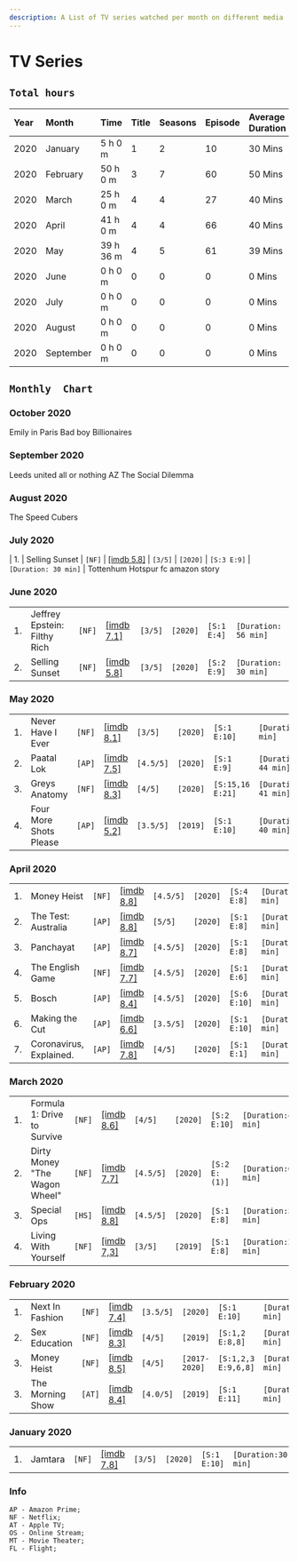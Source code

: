 ```yaml
---
description: A List of TV series watched per month on different media
---
```


# TV Series


## `Total hours`

| Year | Month | Time | Title | Seasons | Episode | Average Duration |
| :--- | :--- | :--- | :--- | :--- | :--- | :--- |
| 2020 | January | 5 h 0 m | 1 | 2 | 10 | 30 Mins |
| 2020 | February | 50 h 0 m | 3 | 7 | 60 | 50 Mins |
| 2020 | March | 25 h 0 m | 4 | 4 | 27 | 40 Mins |
| 2020 | April | 41 h 0 m | 4 | 4 | 66 | 40 Mins |
| 2020 | May | 39 h 36 m | 4 | 5 | 61 | 39 Mins |
| 2020 | June | 0 h 0 m | 0 | 0 | 0 | 0 Mins |
| 2020 | July | 0 h 0 m | 0 | 0 | 0 | 0 Mins |
| 2020 | August | 0 h 0 m | 0 | 0 | 0 | 0 Mins |
| 2020 | September | 0 h 0 m | 0 | 0 | 0 | 0 Mins |


## `Monthly  Chart`


### October 2020
Emily in Paris
Bad boy Billionaires

### September 2020
Leeds united all or nothing AZ
The Social Dilemma

### August 2020
The Speed Cubers

### July 2020
| 1. | Selling Sunset | `[NF]` | [\[imdb 5.8\]](https://www.imdb.com/title/tt9817298/) | `[3/5]` | `[2020]` | `[S:3 E:9]` | `[Duration: 30 min]` |
Tottenhum Hotspur fc amazon story

### June 2020
|  |  |  |  |  |  |  |  |
| :--- | :--- | :--- | :--- | :--- | :--- | :--- | :--- |
| 1. | Jeffrey Epstein: Filthy Rich | `[NF]` | [\[imdb 7.1\]](https://www.imdb.com/title/tt12312250/) | `[3/5]` | `[2020]` | `[S:1 E:4]` | `[Duration: 56 min]` |
| 2. | Selling Sunset | `[NF]` | [\[imdb 5.8\]](https://www.imdb.com/title/tt9817298/) | `[3/5]` | `[2020]` | `[S:2 E:9]` | `[Duration: 30 min]` |

### May 2020
|  |  |  |  |  |  |  |  |
| :--- | :--- | :--- | :--- | :--- | :--- | :--- | :--- |
| 1. | Never Have I Ever | `[NF]` | [\[imdb 8.1\]](https://www.imdb.com/title/tt10062292/) | `[3/5]` | `[2020]` | `[S:1 E:10]` | `[Duration:30 min]` |
| 2. | Paatal Lok | `[AP]` | [\[imdb 7.5\]](https://www.imdb.com/title/tt9680440/) | `[4.5/5]` | `[2020]` | `[S:1 E:9]` | `[Duration: 44 min]` |
| 3. | Greys Anatomy | `[NF]` | [\[imdb 8.3\]](https://www.imdb.com/title/tt12019988/) | `[4/5]` | `[2020]` | `[S:15,16 E:21]` | `[Duration: 41 min]` |
| 4. | Four More Shots Please | `[AP]` | [\[imdb 5.2\]](https://www.imdb.com/title/tt8242548/) | `[3.5/5]` | `[2019]` | `[S:1 E:10]` | `[Duration: 40 min]` |

### April 2020
|  |  |  |  |  |  |  |  |
| :--- | :--- | :--- | :--- | :--- | :--- | :--- | :--- |
| 1. | Money Heist | `[NF]` | [\[imdb 8.8\]](https://www.imdb.com/title/tt8289930/) | `[4.5/5]` | `[2020]` | `[S:4 E:8]` | `[Duration:40 min]` |
| 2. | The Test: Australia | `[AP]` | [\[imdb 8.8\]](https://www.imdb.com/title/tt11347692/) | `[5/5]` | `[2020]` | `[S:1 E:8]` | `[Duration:50 min]` |
| 3. | Panchayat | `[AP]` | [\[imdb 8.7\]](https://www.imdb.com/title/tt12004706/) | `[4.5/5]` | `[2020]` | `[S:1 E:8]` | `[Duration:35 min]` |
| 4. | The English Game | `[NF]` | [\[imdb 7.7\]](https://www.imdb.com/title/tt8403664/) | `[4.5/5]` | `[2020]` | `[S:1 E:6]` | `[Duration:50 min]` |
| 5. | Bosch | `[AP]` | [\[imdb 8.4\]](https://www.imdb.com/title/tt3502248/) | `[4.5/5]` | `[2020]` | `[S:6 E:10]` | `[Duration:51 min]` |
| 6. | Making the Cut | `[AP]` | [\[imdb 6.6\]](https://www.imdb.com/title/tt8962394/ ) | `[3.5/5]` | `[2020]` | `[S:1 E:10]` | `[Duration:60 min]` |
| 7. | Coronavirus, Explained. | `[AP]` | [\[imdb 7.8\]](https://www.imdb.com/title/tt12189310/) | `[4/5]` | `[2020]` | `[S:1 E:1]` | `[Duration:50 min]` |

### March 2020
|  |  |  |  |  |  |  |  |
| :--- | :--- | :--- | :--- | :--- | :--- | :--- | :--- |
| 1. | Formula 1: Drive to Survive| `[NF]` | [\[imdb 8.6\]](https://www.imdb.com/title/tt8289930/) | `[4/5]` | `[2020]` | `[S:2 E:10]` | `[Duration:40 min]` |
| 2. | Dirty Money "The Wagon Wheel"| `[NF]` | [\[imdb 7.7\]](https://www.imdb.com/title/tt11688740/?ref_=ttep_ep1) | `[4.5/5]` | `[2020]` | `[S:2 E:(1)]` | `[Duration:60 min]` |
| 3. | Special Ops | `[HS]` | [\[imdb 8.8\]](https://www.imdb.com/title/tt11854694/) | `[4.5/5]` | `[2020]` | `[S:1 E:8]` | `[Duration:50 min]` |
| 4. | Living With Yourself | `[NF]` | [\[imdb 7,3\]](https://www.imdb.com/title/tt8880894/) | `[3/5]` | `[2019]` | `[S:1 E:8]` | `[Duration:26 min]` |

### February 2020

|  |  |  |  |  |  |  |  |
| :--- | :--- | :--- | :--- | :--- | :--- | :--- | :--- |
| 1. | Next In Fashion | `[NF]` | [\[imdb 7.4\]](https://www.imdb.com/title/tt10394770/) | `[3.5/5]` | `[2020]` | `[S:1 E:10]` | `[Duration:50 min]` |
| 2. | Sex Education | `[NF]` | [\[imdb 8.3\]](https://www.imdb.com/title/tt7767422/) | `[4/5]` | `[2019]` | `[S:1,2 E:8,8]` | `[Duration:50 min]` |
| 3. | Money Heist | `[NF]` | [\[imdb 8.5\]](https://www.imdb.com/title/tt6468322/) | `[4/5]` | `[2017-2020]` | `[S:1,2,3 E:9,6,8]` | `[Duration:50 min]` |
| 3. | The Morning Show | `[AT]` | [\[imdb 8.4\]](https://www.imdb.com/title/tt7203552/) | `[4.0/5]` | `[2019]` | `[S:1 E:11]` | `[Duration:65 min]` |

### January 2020

|  |  |  |  |  |  |  |  |
| :--- | :--- | :--- | :--- | :--- | :--- | :--- | :--- |
| 1. | Jamtara | `[NF]` | [\[imdb 7.8\]](https://www.imdb.com/title/tt11150912/) | `[3/5]` | `[2020]` | `[S:1 E:10]` | `[Duration:30 min]` |

### Info
```text
AP - Amazon Prime;
NF - Netflix;
AT - Apple TV;
OS - Online Stream;
MT - Movie Theater;
FL - Flight;
```
